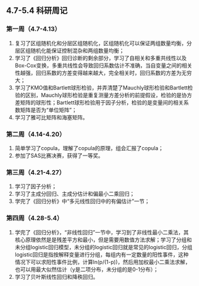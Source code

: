 ## 4.7-5.4 科研周记

### 第一周（4.7-4.13）

1. 复习了区组随机化和分层区组随机化，区组随机化可以保证两组数量均衡，分层区组随机化能保证控制混杂和两组数量均衡；
1. 学习了《回归分析》回归诊断的剩余部分，学习了自相关和多重共线性以及Box-Cox变换，多重共线性会导致回归系数估计不准确，当自变量之间的相关性越强，回归系数的方差变得越来越大，完全相关时，回归系数的方差为无穷大；
1. 学习了KMO值和Bartlett球形检验，并弄清楚了Mauchly球形检验和Bartlett检验的区别，Mauchly球形检验是重复测量方差分析的前提假设，检验的是协方差矩阵的球形性；Bartlett球形检验用于因子分析，检验的是变量间的相关系数矩阵是否为“单位矩阵”；
1. 学习了雅可比矩阵和海塞矩阵。


### 第二周（4.14-4.20）

1. 简单学习了copula，理解了copula的原理，组会汇报了copula；
1. 参加了SAS比赛决赛，获得了一等奖。

### 第三周（4.21-4.27）

1. 学习了因子分析；
1. 学习了主成分回归、主成分估计和偏最小二乘回归；
1. 学完了《回归分析》中“多元线性回归中的有偏估计”一节；

### 第四周（4.28-5.4）

1.  学完了《回归分析》，“非线性回归”一节中，学习到了非线性最小二乘法，其核心原理依然是是残差平方和最小，但是需要用数值方法求解；学习了分组和未分组logistic回归模型，未分组的logistic回归就是常见的logistic回归，分组logistic回归是指按解释变量进行分组，每组内有一定数量的阳性事件，这种情况下可以求阳性事件比例，计算ln(p/(1-p))，然后用加权最小二乘法求解，也可以用最大似然估计（y是二项分布，未分组的是0-1分布）；
1.  学习了贝叶斯线性回归和降秩回归。

